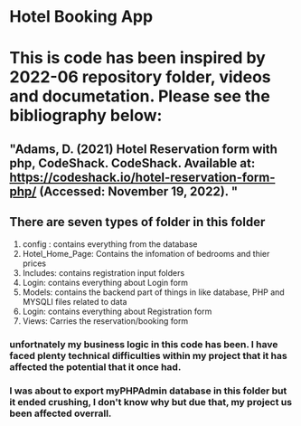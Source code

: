 # Hotel Booking App

# This is code has been inspired by 2022-06 repository folder, videos and documetation. Please see the bibliography below:
## "Adams, D. (2021) Hotel Reservation form with php, CodeShack. CodeShack. Available at: https://codeshack.io/hotel-reservation-form-php/ (Accessed: November 19, 2022). "

## There are seven types of folder in this folder
1. config : contains everything from the database
2. Hotel_Home_Page: Contains the infomation of bedrooms and thier prices
3. Includes: contains registration input folders
4. Login: contains everything about Login form
5. Models: contains the backend part of things in like database, PHP and MYSQLI files related to data
6. Login: contains everything about Registration form
7. Views: Carries the reservation/booking form

### unfortnately my business logic in this code has been. I have faced plenty technical difficulties within my project that it has affected the potential that it once had.

### I was about to export myPHPAdmin database in this folder but it ended crushing, I don't know why but due that, my project us been affected overrall.
